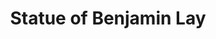 ---
pid: ws141
title: Statue of Benjamin Lay
location_transcription: Anywhere
coordinates: "[-75.152048628065, 39.94705562147]"
zipcode: NJ07102
gen_neighborhood: 
neighborhood: 
outside_phl: Newark NJ
age: '34'
age_range: 30-39
instagram: 
image_file_name: ws_141.jpg
proposal_transcription: A monument to Benjamin Lay.  He was a Quaker philanthropist
  and abolitionist who lived in Abington, near Philadelphia.  He published over 200
  pamphlets protesting about, eg. slavery, capital punishment, the prison system.  He
  grew his own food and made his own clothes.  He was barely over 4 feet tall and
  was a hunchback, so would make a striking statue!
topic: History,Inclusivity,Politics,Sustainability
topic_summary: 0, 0, 0, 0
type: Sculpture Statue
keywords_other: Quaker, philanthropy, abolition, Abington, protest, slavery, capital
  punishment, prison
credit: 
image_labels: 
twitter: 
facebook: 
permalink: "/monuments/ws141/"
layout: item-page
---